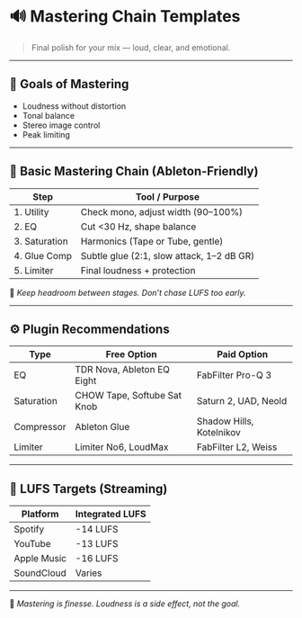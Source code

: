 # 🔊 Mastering Chain Templates

> Final polish for your mix — loud, clear, and emotional.

---

## 🎯 Goals of Mastering

- Loudness without distortion
- Tonal balance
- Stereo image control
- Peak limiting

---

## 🧱 Basic Mastering Chain (Ableton-Friendly)

| Step         | Tool / Purpose                         |
|--------------|------------------------------------------|
| 1. Utility   | Check mono, adjust width (90–100%)     |
| 2. EQ        | Cut <30 Hz, shape balance               |
| 3. Saturation| Harmonics (Tape or Tube, gentle)        |
| 4. Glue Comp | Subtle glue (2:1, slow attack, 1–2 dB GR)|
| 5. Limiter   | Final loudness + protection             |

🧠 *Keep headroom between stages. Don’t chase LUFS too early.*

---

## ⚙️ Plugin Recommendations

| Type         | Free Option                  | Paid Option              |
|--------------|------------------------------|--------------------------|
| EQ           | TDR Nova, Ableton EQ Eight   | FabFilter Pro-Q 3        |
| Saturation   | CHOW Tape, Softube Sat Knob  | Saturn 2, UAD, Neold     |
| Compressor   | Ableton Glue                 | Shadow Hills, Kotelnikov |
| Limiter      | Limiter No6, LoudMax         | FabFilter L2, Weiss      |

---

## 📏 LUFS Targets (Streaming)

| Platform     | Integrated LUFS   |
|--------------|-------------------|
| Spotify      | -14 LUFS          |
| YouTube      | -13 LUFS          |
| Apple Music  | -16 LUFS          |
| SoundCloud   | Varies            |

---

🧠 *Mastering is finesse. Loudness is a side effect, not the goal.*
